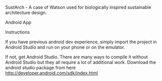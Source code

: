 SustArch - A case of Watson used for biologically inspired sustainable architecture design.

Android App

Instructions

If you have previous android dev experience, simply import the project in Android Studio and run on your phone or on the emulator.

If not, get Android Studio. There are many ways to compile it without Android Studio but they all require a lot of additional work. Download the android studio package from here http://developer.android.com/sdk/index.html

